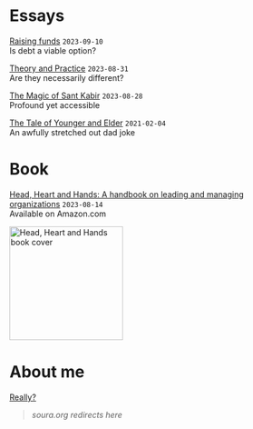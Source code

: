 # Essays
[Raising funds](essays/raisingFunds.md) `2023-09-10`  
Is debt a viable option?

[Theory and Practice](essays/theoryAndPractice.md) `2023-08-31`   
Are they necessarily different?

[The Magic of Sant Kabir](essays/kabirVaani.md) `2023-08-28`  
Profound yet accessible

[The Tale of Younger and Elder](essays/youngerAndElder.md) `2021-02-04`  
An awfully stretched out dad joke

# Book
[Head, Heart and Hands: A handbook on leading and managing organizations](https://www.amazon.com/dp/B0CFRDTV12) `2023-08-14`     
Available on Amazon.com

<img src = "https://github.com/soura-b/soura-b.github.io/assets/20471068/1b946035-c98a-42b5-9ab6-19b9451bf612" alt="Head, Heart and Hands book cover" width="200">

# About me
[Really?](about.md)

> _soura.org redirects here_
